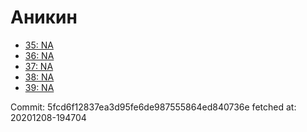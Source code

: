# Аникин
- [35: NA](35.md)
- [36: NA](36.md)
- [37: NA](37.md)
- [38: NA](38.md)
- [39: NA](39.md)

Commit: 5fcd6f12837ea3d95fe6de987555864ed840736e
 fetched at: 20201208-194704
